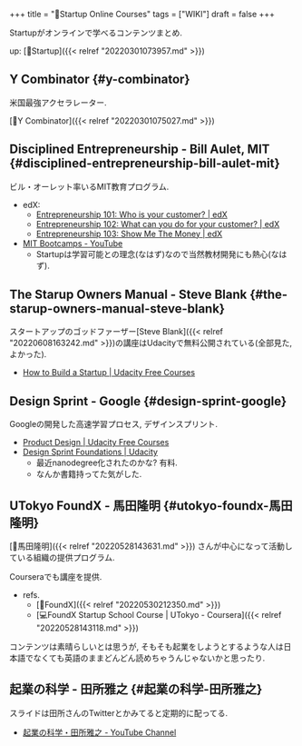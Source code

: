 +++
title = "📝Startup Online Courses"
tags = ["WIKI"]
draft = false
+++

Startupがオンラインで学べるコンテンツまとめ.

up: [📂Startup]({{< relref "20220301073957.md" >}})


## Y Combinator {#y-combinator}

米国最強アクセラレーター.

[:pencil:Y Combinator]({{< relref "20220301075027.md" >}})


## Disciplined Entrepreneurship - Bill Aulet, MIT {#disciplined-entrepreneurship-bill-aulet-mit}

ビル・オーレット率いるMIT教育プログラム.

-   edX:
    -   [Entrepreneurship 101: Who is your customer? | edX](https://www.edx.org/course/entrepreneurship-101-who-is-your-customer?index=undefined)
    -   [Entrepreneurship 102: What can you do for your customer? | edX](https://www.edx.org/course/entrepreneurship-102-what-can-you-do-for-your-cust?index=undefined)
    -   [Entrepreneurship 103: Show Me The Money | edX](https://www.edx.org/course/entrepreneurship-103-show-me-the-money?index=undefined)
-   [MIT Bootcamps - YouTube](https://www.youtube.com/c/MITBootcamps)
    -   Startupは学習可能との理念(なはず)なので当然教材開発にも熱心(なはず).


## The Starup Owners Manual - Steve Blank {#the-starup-owners-manual-steve-blank}

スタートアップのゴッドファーザー[Steve Blank]({{< relref "20220608163242.md" >}})の講座はUdacityで無料公開されている(全部見た, よかった).

-   [How to Build a Startup | Udacity Free Courses](https://www.udacity.com/course/how-to-build-a-startup--ep245)


## Design Sprint - Google {#design-sprint-google}

Googleの開発した高速学習プロセス, デザインスプリント.

-   [Product Design | Udacity Free Courses](https://www.udacity.com/course/product-design--ud509)
-   [Design Sprint Foundations | Udacity](https://www.udacity.com/course/design-sprint-foundations-nanodegree--nd201)
    -   最近nanodegree化されたのかな? 有料.
    -   なんか書籍持ってた気がした.


## UTokyo FoundX - 馬田隆明 {#utokyo-foundx-馬田隆明}

[👨馬田隆明]({{< relref "20220528143631.md" >}}) さんが中心になって活動している組織の提供プログラム.

Courseraでも講座を提供.

-   refs.
    -   [📝FoundX]({{< relref "20220530212350.md" >}})
    -   [💻FoundX Startup School Course | UTokyo - Coursera]({{< relref "20220528143118.md" >}})

コンテンツは素晴らしいとは思うが, そもそも起業をしようとするような人は日本語でなくても英語のままどんどん読めちゃうんじゃないかと思ったり.


## 起業の科学 - 田所雅之 {#起業の科学-田所雅之}

スライドは田所さんのTwitterとかみてると定期的に配ってる.

-   [起業の科学・田所雅之 - YouTube Channel](https://www.youtube.com/channel/UCG_AsZgP1gGCpepXo5dHYIQ/playlists)
